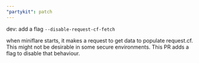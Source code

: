 ```yaml
---
"partykit": patch
---
```


dev: add a flag `--disable-request-cf-fetch`

when miniflare starts, it makes a request to get data to populate request.cf. This might not be desirable in some secure environments. This PR adds a flag to disable that behaviour.
